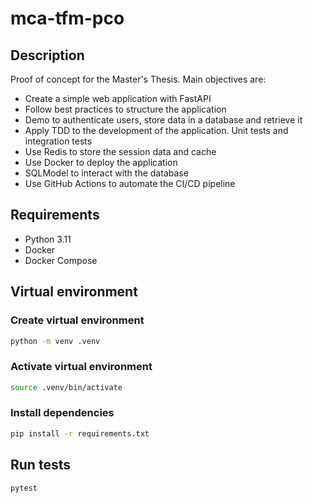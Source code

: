 # mca-tfm-pco

## Description

Proof of concept for the Master's Thesis. Main objectives are:

- Create a simple web application with FastAPI
- Follow best practices to structure the application
- Demo to authenticate users, store data in a database and retrieve it
- Apply TDD to the development of the application. Unit tests and integration tests
- Use Redis to store the session data and cache
- Use Docker to deploy the application
- SQLModel to interact with the database
- Use GitHub Actions to automate the CI/CD pipeline

## Requirements

- Python 3.11
- Docker
- Docker Compose

## Virtual environment

### Create virtual environment

```bash
python -m venv .venv
```

### Activate virtual environment

```bash
source .venv/bin/activate
```

### Install dependencies

```bash
pip install -r requirements.txt
```

## Run tests

```bash
pytest
```  

